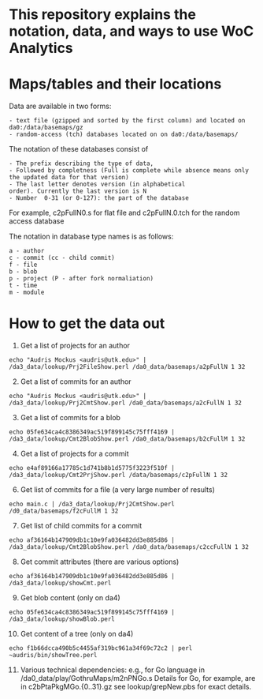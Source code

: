 # This repository explains the notation, data, and ways to use WoC Analytics

# Maps/tables and their locations 

Data are available in two forms:

    - text file (gzipped and sorted by the first column) and located on da0:/data/basemaps/gz 
    - random-access (tch) databases located on on da0:/data/basemaps/


The notation of these databases consist of

    - The prefix describing the type of data,
    - Followed by completness (Full is complete while absence means only the updated data for that version)
    - The last letter denotes version (in alphabetical
    order). Currently the last version is N
	- Number  0-31 (or 0-127): the part of the database

For example, c2pFullN0.s for flat file and c2pFullN.0.tch for the
random access database

The notation in database type names is as follows:
```
a - author
c - commit (cc - child commit)
f - file
b - blob
p - project (P - after fork normaliation)
t - time 
m - module
```

# How to get the data out

1. Get a list of projects for an author
```
echo "Audris Mockus <audris@utk.edu>" | /da3_data/lookup/Prj2FileShow.perl /da0_data/basemaps/a2pFullN 1 32
```

2. Get a list of commits for an author
```
echo "Audris Mockus <audris@utk.edu>" | /da3_data/lookup/Prj2CmtShow.perl /da0_data/basemaps/a2cFullN 1 32
```

3. Get a list of commits for a blob
```
echo 05fe634ca4c8386349ac519f899145c75fff4169 | /da3_data/lookup/Cmt2BlobShow.perl /da0_data/basemaps/b2cFullM 1 32
```

4. Get a list of projects for a commit
```
echo e4af89166a17785c1d741b8b1d5775f3223f510f | /da3_data/lookup/Cmt2PrjShow.perl /data/basemaps/c2pFullN 1 32
```

6. Get list of commits for a file (a very large number of results)
```
echo main.c | /da3_data/lookup/Prj2CmtShow.perl /d0_data/basemaps/f2cFullM 1 32
```

7. Get list of child commits for a commit
```
echo af36164b147909db1c10e9fa036482dd3e885d86 | /da3_data/lookup/Cmt2BlobShow.perl /da0_data/basemaps/c2ccFullN 1 32
```

8. Get commit attributes (there are various options)
```
echo af36164b147909db1c10e9fa036482dd3e885d86 | /da3_data/lookup/showCmt.perl
```

9. Get blob content (only on da4)
```
echo 05fe634ca4c8386349ac519f899145c75fff4169 | /da3_data/lookup/showBlob.perl
```

10. Get content of a tree (only on da4)
```
echo f1b66dcca490b5c4455af319bc961a34f69c72c2 | perl ~audris/bin/showTree.perl
```

11. Various technical dependencies: e.g., for Go language in /da0_data/play/GothruMaps/m2nPNGo.s 
Details for Go, for example, are in c2bPtaPkgMGo.{0..31}.gz
see lookup/grepNew.pbs for exact details.

